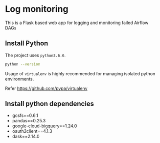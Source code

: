 # Log monitoring 

This is a Flask based web app for logging and monitoring failed Airflow DAGs

## Install Python
The project uses `python3.6.0`.

```bash
python --version
```

Usage of `virtualenv` is highly recommended for managing isolated python environments. 

Refer https://github.com/pypa/virtualenv


## Install python dependencies
- gcsfs==0.6.1
- pandas==0.25.3
- google-cloud-bigquery==1.24.0
- oauth2client==4.1.3
- dask==2.14.0
